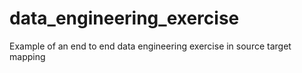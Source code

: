 # data_engineering_exercise
Example of an end to end data engineering exercise in source target mapping
